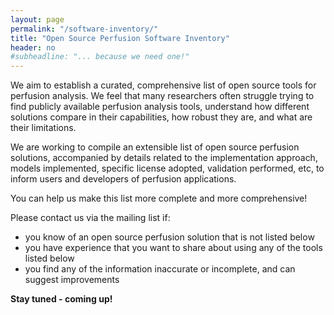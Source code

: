 ```yaml
---
layout: page
permalink: "/software-inventory/"
title: "Open Source Perfusion Software Inventory"
header: no
#subheadline: "... because we need one!"
---
```


We aim to establish a curated, comprehensive list of open source tools for perfusion analysis. We feel that many researchers often struggle trying to find publicly available perfusion analysis tools, understand how different solutions compare in their capabilities, how robust they are, and what are their limitations.

We are working to compile an extensible list of open source perfusion solutions, accompanied by details related to the implementation approach, models implemented, specific license adopted, validation performed, etc, to inform users and developers
of perfusion applications.

You can help us make this list more complete and more comprehensive!

Please contact
us via the mailing list if:
* you know of an open source perfusion solution that is not listed below
* you have experience that you want to share about using any of the tools listed below
* you find any of the information inaccurate or incomplete, and can suggest improvements

**Stay tuned - coming up!**
